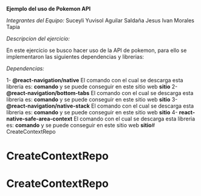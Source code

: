 ﻿**Ejemplo del uso de Pokemon API**

*Integrantes del Equipo:*
Suceyli Yuvisol  Aguilar Saldaña
Jesus Ivan Morales Tapia

*Descripcion del ejercicio:* 

En este ejercicio se busco hacer uso de la API de pokemon, para ello se implementaron las siguientes dependencias y librerias:

*Dependencias:*

1- **@react-navigation/native**
    El comando con el cual se descarga esta libreria es: **comando** y se puede conseguir en este sitio web **sitio**
2- **@react-navigation/bottom-tabs**
    El comando con el cual se descarga esta libreria es: **comando** y se puede conseguir en este sitio web **sitio**
3- **@react-navigation/native-stack**
    El comando con el cual se descarga esta libreria es: **comando** y se puede conseguir en este sitio web **sitio**
4- **react-native-safe-area-context**
    El comando con el cual se descarga esta libreria es: **comando** y se puede conseguir en este sitio web **sitio**# CreateContextRepo
# CreateContextRepo
# CreateContextRepo
